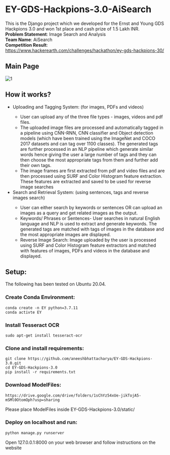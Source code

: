 # EY-GDS-Hackpions-3.0-AiSearch
This is the Django project which we developed for the Ernst and Young GDS Hackpions 3.0 and won 1st place and cash prize of 1.5 Lakh INR. <br>
**Problem Statement**: Image Search and Analysis <br>
**Team Name**: AiSearch <br>
**Competition Result**: https://www.hackerearth.com/challenges/hackathon/ey-gds-hackpions-30/

## Main Page
![1](https://user-images.githubusercontent.com/68210639/180231043-3793d05a-a13f-4802-a92b-d802cfb6593c.png)
## How it works?
<ul>
  <li>Uploading and Tagging System: (for images, PDFs and videos)</li>
   
   <ul>
      <li>User can upload any of the three file types - images, videos and pdf files.
</li>
      <li>The uploaded image files are processed and automatically tagged in a pipeline using CNN-RNN, CNN classifier and Object detection models (which have been trained using the ImageNet and COCO 2017 datasets and can tag over 1100 classes).  The generated tags are further processed in an NLP pipeline which generate similar words hence giving the user a large number of tags and they can then choose the most appropriate tags from them and further add their own tags.
</li>
      <li>The image frames are first extracted from pdf and video files and are then processed using SURF and Color Histogram feature extraction. These features are extracted and saved to be used for reverse image searches
</li>
   </ul>
  
  <li>Search and Retrieval System: (using sentences, tags and reverse images search)</li>
   <ul>
      <li>User can either search by keywords or sentences OR can upload an images as a query and get related images as the output.</li>
      <li>Keywords/ Phrases or Sentences- User searches in natural English language and NLP is used to extract and generate keywords. The generated tags are matched with tags of images in the database and the most appropriate images are displayed.</li>
      <li>Reverse Image Search: Image uploaded by the user is processed using SURF and Color Histogram feature extractors and matched with features of images, PDFs and videos in the database and displayed.</li>
   </ul>
</ul>

## Setup:
The following has been tested on Ubuntu 20.04.
### Create Conda Environment:
```
conda create -n EY python=3.7.11
conda activte EY
```
### Install Tesseract OCR
```
sudo apt-get install tesseract-ocr
```
### Clone and install requirements:
```
git clone https://github.com/aneeshbhattacharya/EY-GDS-Hackpions-3.0.git
cd EY-GDS-Hackpions-3.0
pip install -r requirements.txt
```
### Download ModelFiles:
```
https://drive.google.com/drive/folders/1sChYz54xUe-jikTojA5-mSMl0OtomOph?usp=sharing
```
Please place ModelFiles inside EY-GDS-Hackpions-3.0/static/
### Deploy on localhost and run:
```
python manage.py runserver
```
Open 127.0.0.1:8000 on your web browser and follow instructions on the website
